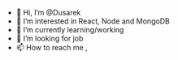 - 👋 Hi, I’m @Dusarek
- 👀 I’m interested in React, Node and MongoDB 
- 🌱 I’m currently learning/working
- 💞️ I’m looking for job
- 📫 How to reach me , 

<!---
Llirik93/Llirik93 is a ✨ special ✨ repository because its `README.md` (this file) appears on your GitHub profile.
You can click the Preview link to take a look at your changes.
--->
